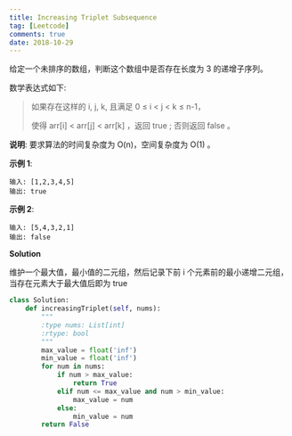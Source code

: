 ```yaml
---
title: Increasing Triplet Subsequence
tag: [Leetcode]
comments: true
date: 2018-10-29
---
```






给定一个未排序的数组，判断这个数组中是否存在长度为 3 的递增子序列。

数学表达式如下:
>如果存在这样的 i, j, k,  且满足 0 ≤ i < j < k ≤ n-1，<p>
使得 arr[i] < arr[j] < arr[k] ，返回 true ; 否则返回 false 。

**说明**: 要求算法的时间复杂度为 O(n)，空间复杂度为 O(1) 。

**示例 1**:

```
输入: [1,2,3,4,5]
输出: true
```

**示例 2**:

```
输入: [5,4,3,2,1]
输出: false
```

**Solution**

维护一个最大值，最小值的二元组，然后记录下前 i 个元素前的最小递增二元组，当存在元素大于最大值后即为 true


```python
class Solution:
    def increasingTriplet(self, nums):
        """
        :type nums: List[int]
        :rtype: bool
        """
        max_value = float('inf')
        min_value = float('inf')
        for num in nums:
            if num > max_value:
                return True
            elif num <= max_value and num > min_value:
                max_value = num
            else:
                min_value = num
        return False
```